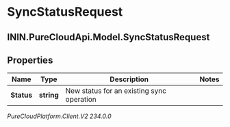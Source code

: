 # SyncStatusRequest

## ININ.PureCloudApi.Model.SyncStatusRequest

## Properties

|Name | Type | Description | Notes|
|------------ | ------------- | ------------- | -------------|
| **Status** | **string** | New status for an existing sync operation | |



_PureCloudPlatform.Client.V2 234.0.0_
